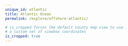 ```yaml
---
unique_id: atlantic
title: Atlantic Ocean
permalink: /explore/offshore-atlantic/

# is_cropped forces the default county map view to use
# a custom set of viewbox coordinates
is_cropped: true
---
```

